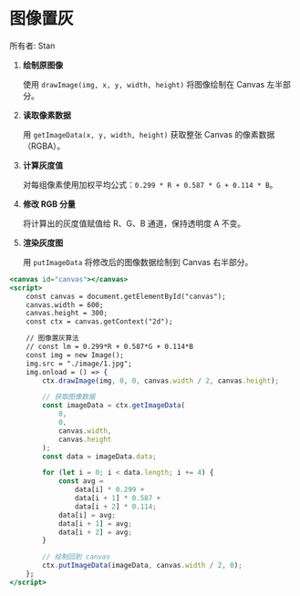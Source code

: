 # 图像置灰

所有者: Stan

1. **绘制原图像**
    
    使用 `drawImage(img, x, y, width, height)` 将图像绘制在 Canvas 左半部分。
    
2. **读取像素数据**
    
    用 `getImageData(x, y, width, height)` 获取整张 Canvas 的像素数据（RGBA）。
    
3. **计算灰度值**
    
    对每组像素使用加权平均公式：`0.299 * R + 0.587 * G + 0.114 * B`。
    
4. **修改 RGB 分量**
    
    将计算出的灰度值赋值给 R、G、B 通道，保持透明度 A 不变。
    
5. **渲染灰度图**
    
    用 `putImageData` 将修改后的图像数据绘制到 Canvas 右半部分。
    

```jsx
<canvas id="canvas"></canvas>
<script>
    const canvas = document.getElementById("canvas");
    canvas.width = 600;
    canvas.height = 300;
    const ctx = canvas.getContext("2d");

    // 图像置灰算法
    // const lm = 0.299*R + 0.587*G + 0.114*B
    const img = new Image();
    img.src = "./image/1.jpg";
    img.onload = () => {
        ctx.drawImage(img, 0, 0, canvas.width / 2, canvas.height);

        // 获取图像数据
        const imageData = ctx.getImageData(
            0,
            0,
            canvas.width,
            canvas.height
        );
        const data = imageData.data;

        for (let i = 0; i < data.length; i += 4) {
            const avg =
                data[i] * 0.299 +
                data[i + 1] * 0.587 +
                data[i + 2] * 0.114;
            data[i] = avg;
            data[i + 1] = avg;
            data[i + 2] = avg;
        }

        // 绘制回到 canvas
        ctx.putImageData(imageData, canvas.width / 2, 0);
    };
</script>
```